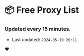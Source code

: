 # :package: Free Proxy List
### Updated every 15 minutes.

- Last updated: `2024-05-19 20:11`

:heart:
